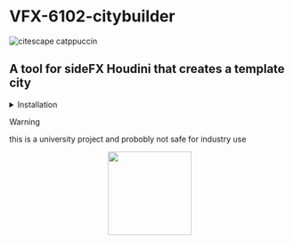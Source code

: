 # VFX-6102-citybuilder
![citescape catppuccin](https://github.com/JoeHarper-tech/VFX-6102-citybuilder/blob/main/pictures/cat_evening-sky.png?raw=true)
## A tool for sideFX Houdini that creates a template city

<details>
 <summary>Installation</summary>
 <br>
 ###Step one
 right click in the toolbar and click new tool
 
 ![Step one](https://github.com/kuisux/VFX-6102-citybuilder/blob/main/pictures/installation/tut01.png?raw=true)
</details>

> [!WARNING]
> this is a university project and probobly not safe for industry use

 <p align="center">
<img src="https://github.com/kuisux/VFX-6102-citybuilder/blob/main/pictures/KuiLogo.png?raw=true" width="150">
 </p>
